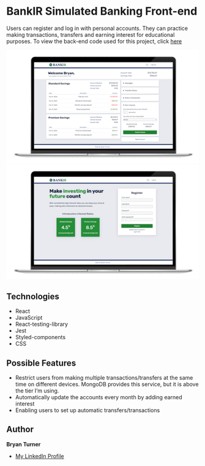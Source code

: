 # BankIR Simulated Banking Front-end

Users can register and log in with personal accounts. They can practice making transactions, transfers and earning interest for educational purposes. To view the back-end code used for this project, click [here](https://github.com/bryturner/bankir-be)

![bankir account view mock](./src/assets/bankir-acct-mock.png)
![bankir registration view mock](./src/assets//bankir-reg-mock.png)

## Technologies

- React
- JavaScript
- React-testing-library
- Jest
- Styled-components
- CSS

## Possible Features

- Restrict users from making multiple transactions/transfers at the same time on different devices. MongoDB provides this service, but it is above the tier I’m using.
- Automatically update the accounts every month by adding earned interest
- Enabling users to set up automatic transfers/transactions

## Author

**Bryan Turner**

- [My LinkedIn Profile](https://www.linkedin.com/in/bryanturnerdev/)
